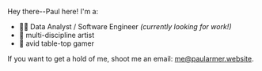 Hey there--Paul here! I'm a:
- :man_technologist: Data Analyst / Software Engineer *(currently looking for work!)*
- :art: multi-discipline artist
- :game_die: avid table-top gamer

If you want to get a hold of me, shoot me an email: [me@paularmer.website](mailto:me@paularmer.website).